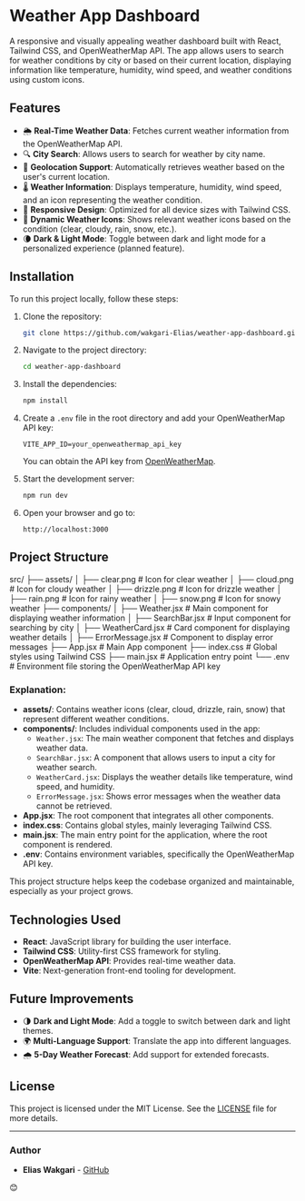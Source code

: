 # Weather App Dashboard

A responsive and visually appealing weather dashboard built with React, Tailwind CSS, and OpenWeatherMap API. The app allows users to search for weather conditions by city or based on their current location, displaying information like temperature, humidity, wind speed, and weather conditions using custom icons.

## Features

- 🌦 **Real-Time Weather Data**: Fetches current weather information from the OpenWeatherMap API.
- 🔍 **City Search**: Allows users to search for weather by city name.
- 📍 **Geolocation Support**: Automatically retrieves weather based on the user's current location.
- 🌡 **Weather Information**: Displays temperature, humidity, wind speed, and an icon representing the weather condition.
- 🎨 **Responsive Design**: Optimized for all device sizes with Tailwind CSS.
- 🎉 **Dynamic Weather Icons**: Shows relevant weather icons based on the condition (clear, cloudy, rain, snow, etc.).
- 🌘 **Dark & Light Mode**: Toggle between dark and light mode for a personalized experience (planned feature).

## Installation

To run this project locally, follow these steps:

1. Clone the repository:
    ```bash
    git clone https://github.com/wakgari-Elias/weather-app-dashboard.git
    ```
2. Navigate to the project directory:
    ```bash
    cd weather-app-dashboard
    ```
3. Install the dependencies:
    ```bash
    npm install
    ```
4. Create a `.env` file in the root directory and add your OpenWeatherMap API key:
    ```
    VITE_APP_ID=your_openweathermap_api_key
    ```
    You can obtain the API key from [OpenWeatherMap](https://openweathermap.org/).

5. Start the development server:
    ```bash
    npm run dev
    ```

6. Open your browser and go to:
    ```
    http://localhost:3000
    ```

## Project Structure

src/ ├── assets/
│ ├── clear.png # Icon for clear weather │ ├── cloud.png # Icon for cloudy weather │ ├── drizzle.png # Icon for drizzle weather │ ├── rain.png # Icon for rainy weather │ ├── snow.png # Icon for snowy weather ├── components/ │ ├── Weather.jsx # Main component for displaying weather information │ ├── SearchBar.jsx # Input component for searching by city │ ├── WeatherCard.jsx # Card component for displaying weather details │ ├── ErrorMessage.jsx # Component to display error messages ├── App.jsx # Main App component ├── index.css # Global styles using Tailwind CSS ├── main.jsx # Application entry point └── .env # Environment file storing the OpenWeatherMap API key



### Explanation:

- **assets/**: Contains weather icons (clear, cloud, drizzle, rain, snow) that represent different weather conditions.
- **components/**: Includes individual components used in the app:
  - `Weather.jsx`: The main weather component that fetches and displays weather data.
  - `SearchBar.jsx`: A component that allows users to input a city for weather search.
  - `WeatherCard.jsx`: Displays the weather details like temperature, wind speed, and humidity.
  - `ErrorMessage.jsx`: Shows error messages when the weather data cannot be retrieved.
- **App.jsx**: The root component that integrates all other components.
- **index.css**: Contains global styles, mainly leveraging Tailwind CSS.
- **main.jsx**: The main entry point for the application, where the root component is rendered.
- **.env**: Contains environment variables, specifically the OpenWeatherMap API key.

This project structure helps keep the codebase organized and maintainable, especially as your project grows.



## Technologies Used

- **React**: JavaScript library for building the user interface.
- **Tailwind CSS**: Utility-first CSS framework for styling.
- **OpenWeatherMap API**: Provides real-time weather data.
- **Vite**: Next-generation front-end tooling for development.

## Future Improvements

- 🌗 **Dark and Light Mode**: Add a toggle to switch between dark and light themes.
- 🌍 **Multi-Language Support**: Translate the app into different languages.
- 🌧 **5-Day Weather Forecast**: Add support for extended forecasts.

## License

This project is licensed under the MIT License. See the [LICENSE](LICENSE) file for more details.

---

### Author

- **Elias Wakgari** - [GitHub](https://github.com/wakgari-Elias)

 😊
